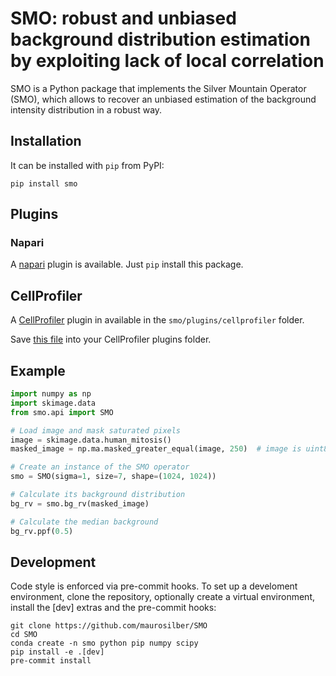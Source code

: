 # SMO: robust and unbiased background distribution estimation by exploiting lack of local correlation

SMO is a Python package that implements the Silver Mountain Operator (SMO), which allows to recover an unbiased estimation of the background intensity distribution in a robust way.

## Installation

It can be installed with `pip` from PyPI:

```
pip install smo
```

## Plugins
### Napari

A [napari](https://napari.org) plugin is available. Just `pip` install this package.

## CellProfiler

A [CellProfiler](https://cellprofiler.org) plugin in available in the `smo/plugins/cellprofiler` folder.

Save [this file](https://github.com/maurosilber/SMO/tree/main/smo/plugins/cellprofiler/smo.py) into your CellProfiler plugins folder.

## Example

```python
import numpy as np
import skimage.data
from smo.api import SMO

# Load image and mask saturated pixels
image = skimage.data.human_mitosis()
masked_image = np.ma.masked_greater_equal(image, 250)  # image is uint8 (0-255)

# Create an instance of the SMO operator
smo = SMO(sigma=1, size=7, shape=(1024, 1024))

# Calculate its background distribution
bg_rv = smo.bg_rv(masked_image)

# Calculate the median background
bg_rv.ppf(0.5)
```

## Development

Code style is enforced via pre-commit hooks. To set up a develoment environment, clone the repository, optionally create a virtual environment, install the [dev] extras and the pre-commit hooks:

```
git clone https://github.com/maurosilber/SMO
cd SMO
conda create -n smo python pip numpy scipy
pip install -e .[dev]
pre-commit install
```
